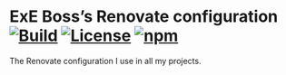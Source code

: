 ExE Boss’s Renovate configuration<br/>
[![Build](https://img.shields.io/travis/com/ExE-Boss/shared-config/master)](https://travis-ci.com/ExE-Boss/shared-config)
[![License](https://img.shields.io/github/license/ExE-Boss/shared-config.svg)](https://github.com/ExE-Boss/shared-config/blob/master/LICENSE)
[![npm](https://img.shields.io/npm/v/@exe-boss/renovate-config.svg)](https://www.npmjs.com/package/@exe-boss/renovate-config)
=================================

The Renovate configuration I use in all my projects.
